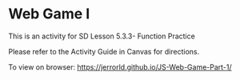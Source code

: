 # Web Game I

This is an activity for SD Lesson 5.3.3- Function Practice

Please refer to the Activity Guide in Canvas for directions.

To view on browser: https://jerrorld.github.io/JS-Web-Game-Part-1/